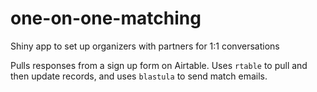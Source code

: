 # one-on-one-matching

Shiny app to set up organizers with partners for 1:1 conversations

Pulls responses from a sign up form on Airtable. Uses `rtable` to pull and then update records, and uses `blastula` to send match emails.
